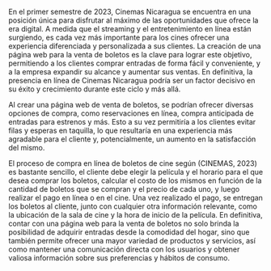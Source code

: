 En el primer semestre de 2023, Cinemas Nicaragua se encuentra en una posición única para disfrutar al máximo de las oportunidades que ofrece la era digital. A medida que el streaming y el entretenimiento en línea están surgiendo, es cada vez más importante para los cines ofrecer una experiencia diferenciada y personalizada a sus clientes. La creación de una página web para la venta de boletos es la clave para lograr este objetivo, permitiendo a los clientes comprar entradas de forma fácil y conveniente, y a la empresa expandir su alcance y aumentar sus ventas. En definitiva, la presencia en línea de Cinemas Nicaragua podría ser un factor decisivo en su éxito y crecimiento durante este ciclo y más allá.

Al crear una página web de venta de boletos, se podrían ofrecer diversas opciones de compra, como reservaciones en línea, compra anticipada de entradas para estrenos y más. Esto a su vez permitiría a los clientes evitar filas y esperas en taquilla, lo que resultaría en una experiencia más agradable para el cliente y, potencialmente, un aumento en la satisfacción del mismo.

El proceso de compra en línea de boletos de cine según (CINEMAS, 2023) es bastante sencillo, el cliente debe elegir la película y el horario para el que desea comprar los boletos, calcular el costo de los mismos en función de la cantidad de boletos que se compran y el precio de cada uno, y luego realizar el pago en línea o en el cine. Una vez realizado el pago, se entregan los boletos al cliente, junto con cualquier otra información relevante, como la ubicación de la sala de cine y la hora de inicio de la película. En definitiva, contar con una página web para la venta de boletos no solo brinda la posibilidad de adquirir entradas desde la comodidad del hogar, sino que también permite ofrecer una mayor variedad de productos y servicios, así como mantener una comunicación directa con los usuarios y obtener valiosa información sobre sus preferencias y hábitos de consumo.
